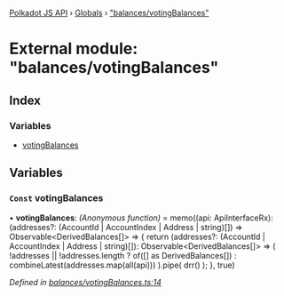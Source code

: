 [Polkadot JS API](../README.md) › [Globals](../globals.md) › ["balances/votingBalances"](_balances_votingbalances_.md)

# External module: "balances/votingBalances"

## Index

### Variables

* [votingBalances](_balances_votingbalances_.md#const-votingbalances)

## Variables

### `Const` votingBalances

• **votingBalances**: *(Anonymous function)* =  memo((api: ApiInterfaceRx): (addresses?: (AccountId | AccountIndex | Address | string)[]) => Observable<DerivedBalances[]> => {
  return (addresses?: (AccountId | AccountIndex | Address | string)[]): Observable<DerivedBalances[]> =>
    (
      !addresses || !addresses.length
        ? of([] as DerivedBalances[])
        : combineLatest(addresses.map(all(api)))
    ).pipe(
      drr()
    );
}, true)

*Defined in [balances/votingBalances.ts:14](https://github.com/polkadot-js/api/blob/cba5710fec/packages/api-derive/src/balances/votingBalances.ts#L14)*
